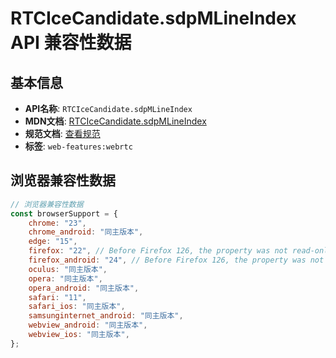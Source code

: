 # RTCIceCandidate.sdpMLineIndex API 兼容性数据

## 基本信息

- **API名称**: `RTCIceCandidate.sdpMLineIndex`
- **MDN文档**: [RTCIceCandidate.sdpMLineIndex](https://developer.mozilla.org/docs/Web/API/RTCIceCandidate/sdpMLineIndex)
- **规范文档**: [查看规范](https://w3c.github.io/webrtc-pc/#dom-rtcicecandidate-sdpmlineindex)
- **标签**: `web-features:webrtc`

## 浏览器兼容性数据

```javascript
// 浏览器兼容性数据
const browserSupport = {
    chrome: "23",
    chrome_android: "同主版本",
    edge: "15",
    firefox: "22", // Before Firefox 126, the property was not read-only.,
    firefox_android: "24", // Before Firefox 126, the property was not read-only.,
    oculus: "同主版本",
    opera: "同主版本",
    opera_android: "同主版本",
    safari: "11",
    safari_ios: "同主版本",
    samsunginternet_android: "同主版本",
    webview_android: "同主版本",
    webview_ios: "同主版本",
};

```

